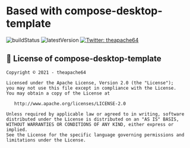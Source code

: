 
# Based with compose-desktop-template

![buildStatus](https://img.shields.io/github/workflow/status/theapache64/compose-desktop-template/Java%20CI%20with%20Gradle?style=plastic)
![latestVersion](https://img.shields.io/github/v/release/theapache64/compose-desktop-template)
<a href="https://twitter.com/theapache64" target="_blank">
<img alt="Twitter: theapache64" src="https://img.shields.io/twitter/follow/theapache64.svg?style=social" />
</a>


## 📝 License of compose-desktop-template

```
Copyright © 2021 - theapache64

Licensed under the Apache License, Version 2.0 (the "License");
you may not use this file except in compliance with the License.
You may obtain a copy of the License at

   http://www.apache.org/licenses/LICENSE-2.0

Unless required by applicable law or agreed to in writing, software
distributed under the License is distributed on an "AS IS" BASIS,
WITHOUT WARRANTIES OR CONDITIONS OF ANY KIND, either express or implied.
See the License for the specific language governing permissions and
limitations under the License.
```
